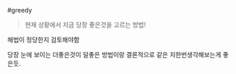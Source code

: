 #greedy
> 현재 상황에서 지금 당장 좋은것을 고르는 방법!

해법이 정당한지 검토해야함

당장 눈에 보이는 더좋은것이 덜좋은 방법이랑 결론적으로 같은 지한번생각해보는게 좋은듯. 
